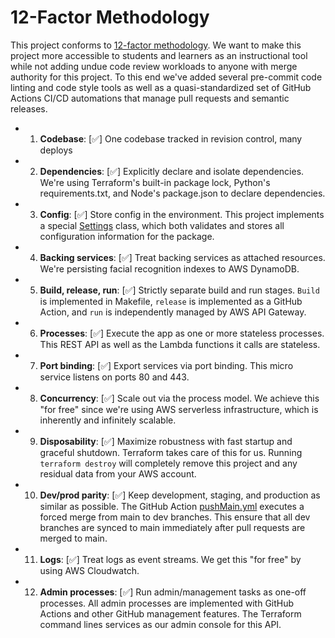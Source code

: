 # 12-Factor Methodology

This project conforms to [12-factor methodology](https://12factor.net/). We want to make this project more accessible to students and learners as an instructional tool while not adding undue code review workloads to anyone with merge authority for this project. To this end we've added several pre-commit code linting and code style tools as well as a quasi-standardized set of GitHub Actions CI/CD automations that manage pull requests and semantic releases.

- 1. **Codebase**: [✅] One codebase tracked in revision control, many deploys
- 2. **Dependencies**: [✅] Explicitly declare and isolate dependencies. We're using Terraform's built-in package lock, Python's requirements.txt, and Node's package.json to declare dependencies.
- 3. **Config**: [✅] Store config in the environment. This project implements a special [Settings](../terraform/python/rekognition_api/conf.py) class, which both validates and stores all configuration information for the package.
- 4. **Backing services**: [✅] Treat backing services as attached resources. We're persisting facial recognition indexes to AWS DynamoDB.
- 5. **Build, release, run**: [✅] Strictly separate build and run stages. `Build` is implemented in Makefile, `release` is implemented as a GitHub Action, and `run` is independently managed by AWS API Gateway.
- 6. **Processes**: [✅] Execute the app as one or more stateless processes. This REST API as well as the Lambda functions it calls are stateless.
- 7. **Port binding**: [✅] Export services via port binding. This micro service listens on ports 80 and 443.
- 8. **Concurrency**: [✅] Scale out via the process model. We achieve this "for free" since we're using AWS serverless infrastructure, which is inherently and infinitely scalable.
- 9. **Disposability**: [✅] Maximize robustness with fast startup and graceful shutdown. Terraform takes care of this for us. Running `terraform destroy` will completely remove this project and any residual data from your AWS account.
- 10. **Dev/prod parity**: [✅] Keep development, staging, and production as similar as possible. The GitHub Action [pushMain.yml](.github/workflows/pushMain.yml) executes a forced merge from main to dev branches. This ensure that all dev branches are synced to main immediately after pull requests are merged to main.
- 11. **Logs**: [✅] Treat logs as event streams. We get this "for free" by using AWS Cloudwatch.
- 12. **Admin processes**: [✅] Run admin/management tasks as one-off processes. All admin processes are implemented with GitHub Actions and other GitHub management features. The Terraform command lines services as our admin console for this API.
